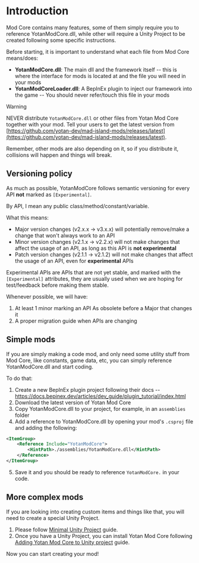 # Introduction

Mod Core contains many features, some of them simply require you to reference YotanModCore.dll, while other will require
a Unity Project to be created following some specific instructions.

Before starting, it is important to understand what each file from Mod Core means/does:

- **YotanModCore.dll**: The main dll and the framework itself -- this is where the interface for mods is located at and the file you will need in your mods
- **YotanModCoreLoader.dll**: A BepInEx plugin to inject our framework into the game -- You should never refer/touch this file in your mods

> [!WARNING]
> NEVER distribute `YotanModCore.dll` or other files from Yotan Mod Core together with your mod.
> Tell your users to get the latest version from [https://github.com/yotan-dev/mad-island-mods/releases/latest](https://github.com/yotan-dev/mad-island-mods/releases/latest).
>
> Remember, other mods are also depending on it, so if you distribute it, collisions will happen and things will break.


## Versioning policy

As much as possible, YotanModCore follows semantic versioning for every API **not** marked as `[Experimental]`.

By API, I mean any public class/method/constant/variable.


What this means:

- Major version changes (v2.x.x -> v3.x.x) will potentially remove/make a change that won't always work to an API
- Minor version changes (v2.1.x -> v2.2.x) will not make changes that affect the usage of an API, as long as this API is **not experimental**
- Patch version changes (v2.1.1 -> v2.1.2) will not make changes that affect the usage of an API, even for **experimental** APIs

Experimental APIs are APIs that are not yet stable, and marked with the `[Experimental]` attributes, they are usually used when we are hoping for test/feedback
before making them stable.


Whenever possible, we will have:

1. At least 1 minor marking an API As obsolete before a Major that changes it
2. A proper migration guide when APIs are changing


## Simple mods

If you are simply making a code mod, and only need some utility stuff from Mod Core, like constants, game data, etc, you can simply reference YotanModCore.dll and start coding.

To do that:

1. Create a new BepInEx plugin project following their docs -- https://docs.bepinex.dev/articles/dev_guide/plugin_tutorial/index.html
2. Download the latest version of Yotan Mod Core
3. Copy YotanModCore.dll to your project, for example, in an `assemblies` folder
4. Add a reference to YotanModCore.dll by opening your mod's `.csproj`  file and adding the following:

```xml
<ItemGroup>
	<Reference Include="YotanModCore">
		<HintPath>./assemblies/YotanModCore.dll</HintPath>
	</Reference>
</ItemGroup>
```

5. Save it and you should be ready to reference `YotanModCore.` in your code.


## More complex mods

If you are looking into creating custom items and things like that, you will need to create a special Unity Project.

1. Please follow [Minimal Unity Project](./minimal-unity-project.md) guide.
2. Once you have a Unity Project, you can install Yotan Mod Core following [Adding Yotan Mod Core to Unity project](./unity-project-yotan-mod-core.md) guide.

Now you can start creating your mod!
